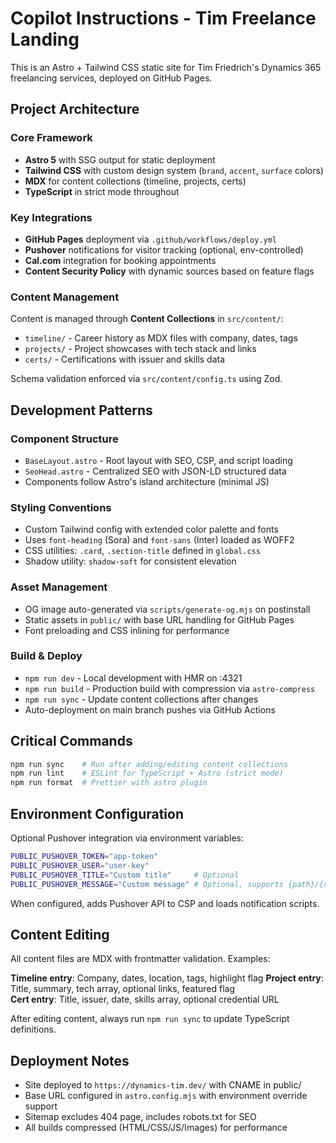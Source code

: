 # Copilot Instructions - Tim Freelance Landing

This is an Astro + Tailwind CSS static site for Tim Friedrich's Dynamics 365 freelancing services, deployed on GitHub Pages.

## Project Architecture

### Core Framework
- **Astro 5** with SSG output for static deployment
- **Tailwind CSS** with custom design system (`brand`, `accent`, `surface` colors)
- **MDX** for content collections (timeline, projects, certs)
- **TypeScript** in strict mode throughout

### Key Integrations
- **GitHub Pages** deployment via `.github/workflows/deploy.yml`
- **Pushover** notifications for visitor tracking (optional, env-controlled)
- **Cal.com** integration for booking appointments
- **Content Security Policy** with dynamic sources based on feature flags

### Content Management
Content is managed through **Content Collections** in `src/content/`:
- `timeline/` - Career history as MDX files with company, dates, tags
- `projects/` - Project showcases with tech stack and links  
- `certs/` - Certifications with issuer and skills data

Schema validation enforced via `src/content/config.ts` using Zod.

## Development Patterns

### Component Structure
- `BaseLayout.astro` - Root layout with SEO, CSP, and script loading
- `SeoHead.astro` - Centralized SEO with JSON-LD structured data
- Components follow Astro's island architecture (minimal JS)

### Styling Conventions
- Custom Tailwind config with extended color palette and fonts
- Uses `font-heading` (Sora) and `font-sans` (Inter) loaded as WOFF2
- CSS utilities: `.card`, `.section-title` defined in `global.css`
- Shadow utility: `shadow-soft` for consistent elevation

### Asset Management
- OG image auto-generated via `scripts/generate-og.mjs` on postinstall
- Static assets in `public/` with base URL handling for GitHub Pages
- Font preloading and CSS inlining for performance

### Build & Deploy
- `npm run dev` - Local development with HMR on :4321
- `npm run build` - Production build with compression via `astro-compress`
- `npm run sync` - Update content collections after changes
- Auto-deployment on main branch pushes via GitHub Actions

## Critical Commands

```bash
npm run sync    # Run after adding/editing content collections
npm run lint    # ESLint for TypeScript + Astro (strict mode)
npm run format  # Prettier with astro plugin
```

## Environment Configuration

Optional Pushover integration via environment variables:
```bash
PUBLIC_PUSHOVER_TOKEN="app-token"
PUBLIC_PUSHOVER_USER="user-key"  
PUBLIC_PUSHOVER_TITLE="Custom title"     # Optional
PUBLIC_PUSHOVER_MESSAGE="Custom message" # Optional, supports {path}/{url}
```

When configured, adds Pushover API to CSP and loads notification scripts.

## Content Editing

All content files are MDX with frontmatter validation. Examples:

**Timeline entry**: Company, dates, location, tags, highlight flag
**Project entry**: Title, summary, tech array, optional links, featured flag  
**Cert entry**: Title, issuer, date, skills array, optional credential URL

After editing content, always run `npm run sync` to update TypeScript definitions.

## Deployment Notes

- Site deployed to `https://dynamics-tim.dev/` with CNAME in public/
- Base URL configured in `astro.config.mjs` with environment override support
- Sitemap excludes 404 page, includes robots.txt for SEO
- All builds compressed (HTML/CSS/JS/Images) for performance